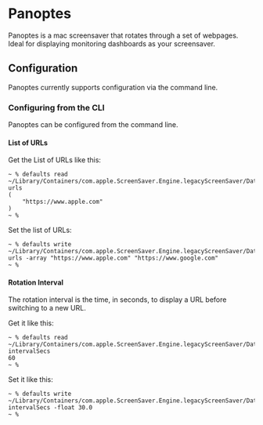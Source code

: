 # Panoptes

Panoptes is a mac screensaver that rotates through a set of webpages. Ideal for displaying monitoring dashboards as your screensaver.

## Configuration

Panoptes currently supports configuration via the command line.

### Configuring from the CLI

Panoptes can be configured from the command line.

#### List of URLs

Get the List of URLs like this:

```console
~ % defaults read ~/Library/Containers/com.apple.ScreenSaver.Engine.legacyScreenSaver/Data/Library/Preferences/ByHost/com.softwarepunk.Panoptes urls
(
    "https://www.apple.com"
)
~ %
```

Set the list of URLs:

```console
~ % defaults write ~/Library/Containers/com.apple.ScreenSaver.Engine.legacyScreenSaver/Data/Library/Preferences/ByHost/com.softwarepunk.Panoptes urls -array "https://www.apple.com" "https://www.google.com" 
~ %
```

#### Rotation Interval

The rotation interval is the time, in seconds, to display a URL before switching to a new URL.

Get it like this:

```console
~ % defaults read ~/Library/Containers/com.apple.ScreenSaver.Engine.legacyScreenSaver/Data/Library/Preferences/ByHost/com.softwarepunk.Panoptes intervalSecs
60
~ %
```

Set it like this:

```console
~ % defaults write ~/Library/Containers/com.apple.ScreenSaver.Engine.legacyScreenSaver/Data/Library/Preferences/ByHost/com.softwarepunk.Panoptes intervalSecs -float 30.0
~ %
```

